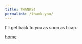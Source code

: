 ```yaml
---
title: THANKS!
permalink: /thank-you/
---
```


<span class="fa-stack fa-4x">
  <i class="fa fa-circle-thin fa-stack-2x"></i>
  <i class="fa fa-check fa-stack-1x"></i>
</span>

I'll get back to you as soon as I can.

<post-header><a href="{{ site.baseurl }}/">home</a></post-header>
